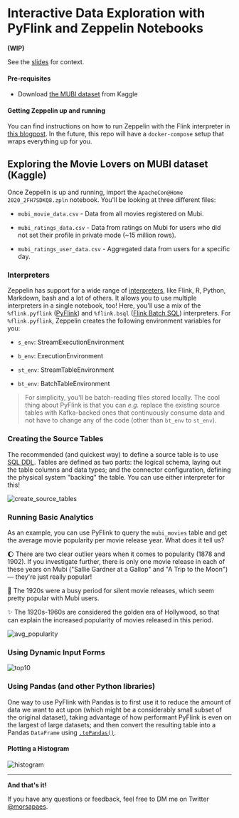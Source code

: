 # Interactive Data Exploration with PyFlink and Zeppelin Notebooks

**(WIP)**

See the [slides](https://noti.st/morsapaes/oTSeHt/snakes-on-a-plane-interactive-data-exploration-with-pyflink-and-zeppelin-notebooks) for context.

#### Pre-requisites

* Download [the MUBI dataset](https://www.kaggle.com/clementmsika/mubi-sqlite-database-for-movie-lovers) from Kaggle

#### Getting Zeppelin up and running

You can find instructions on how to run Zeppelin with the Flink interpreter in [this blogpost](https://zjffdu.medium.com/flink-on-zeppelin-part-1-get-started-2591aaa6aa47). In the future, this repo will have a `docker-compose` setup that wraps everything up for you.

## Exploring the Movie Lovers on MUBI dataset (Kaggle)

Once Zeppelin is up and running, import the `ApacheCon@Home 2020_2FH7SDKQ8.zpln` notebook. You'll be looking at three different files:

* `mubi_movie_data.csv` - Data from all movies registered on Mubi.

* `mubi_ratings_data.csv` - Data from ratings on Mubi for users who did not set their profile in private mode (~15 million rows).

* `mubi_ratings_user_data.csv` - Aggregated data from users for a specific day.

### Interpreters

Zeppelin has support for a wide range of [interpreters](http://zeppelin.apache.org/docs/0.9.0/usage/interpreter/overview.html), like Flink, R, Python, Markdown, bash and a lot of others. It allows you to use multiple interpreters in a single notebook, too! Here, you'll use a mix of the `%flink.pyflink` ([PyFlink](https://zeppelin.apache.org/docs/0.9.0/interpreter/flink.html#pyflinkflinkpyflink)) and `%flink.bsql` ([Flink Batch SQL](https://zeppelin.apache.org/docs/0.9.0/interpreter/flink.html#flink-batch-sql)) interpreters. For `%flink.pyflink`, Zeppelin creates the following environment variables for you:

* `s_env`: StreamExecutionEnvironment

* `b_env`: ExecutionEnvironment

* `st_env`: StreamTableEnvironment

* `bt_env`: BatchTableEnvironment

> For simplicity, you'll be batch-reading files stored locally. The cool thing about PyFlink is that you can _e.g._ replace the existing source tables with Kafka-backed ones that continuously consume data and not have to change any of the code (other than `bt_env` to `st_env`).

### Creating the Source Tables

The recommended (and quickest way) to define a source table is to use [SQL DDL](https://ci.apache.org/projects/flink/flink-docs-stable/dev/table/sql/create.html#create-table). Tables are defined as two parts: the logical schema, laying out the table columns and data types; and the connector configuration, defining the physical system "backing" the table. You can use either interpreter for this!

![create_source_tables](https://user-images.githubusercontent.com/23521087/110456128-7edb1180-80c9-11eb-871a-741f870b5940.png)

### Running Basic Analytics

As an example, you can use PyFlink to query the `mubi_movies` table and get the average movie popularity per movie release year. What does it tell us?

:moon: There are two clear outlier years when it comes to popularity (1878 and 1902). If you investigate further, there is only one movie release in each of these years on Mubi ("Sallie Gardner at a Gallop" and "A Trip to the Moon") — they're just really popular!	

:new_moon_with_face: The 1920s were a busy period for silent movie releases, which seem pretty popular with Mubi users.

:sparkles: The 1920s-1960s are considered the golden era of Hollywood, so that can explain the increased popularity of movies released in this period.

![avg_popularity](https://user-images.githubusercontent.com/23521087/110458892-95369c80-80cc-11eb-8464-c8cc6144d594.png)

### Using Dynamic Input Forms

![top10](https://user-images.githubusercontent.com/23521087/110456299-b21da080-80c9-11eb-9e97-d1cfe1ca629d.png)

### Using Pandas (and other Python libraries)

One way to use PyFlink with Pandas is to first use it to reduce the amount of data we want to act upon (which might be a considerably small subset of the original dataset), taking advantage of how performant PyFlink is even on the largest of large datasets; and then convert the resulting table into a Pandas `DataFrame` using [`.toPandas()`](https://ci.apache.org/projects/flink/flink-docs-stable/dev/python/table-api-users-guide/conversion_of_pandas.html#convert-pyflink-table-to-pandas-dataframe).

#### Plotting a Histogram

![histogram](https://user-images.githubusercontent.com/23521087/110456253-9fa36700-80c9-11eb-8f2d-f96b9da35ef9.png)

<hr>

**And that's it!**

If you have any questions or feedback, feel free to DM me on Twitter [@morsapaes](https://twitter.com/morsapaes).